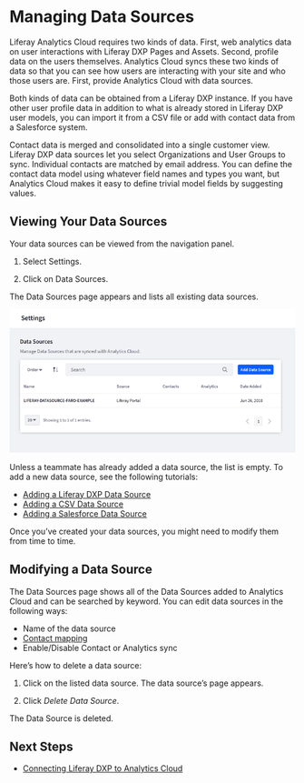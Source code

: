 # Managing Data Sources

Liferay Analytics Cloud requires two kinds of data. First, web analytics data on user interactions with Liferay DXP Pages and Assets. Second, profile data on the users themselves. Analytics Cloud syncs these two kinds of data so that you can see how users are interacting with your site and who those users are. First, provide Analytics Cloud with data sources.

Both kinds of data can be obtained from a Liferay DXP instance. If you have other user profile data in addition to what is already stored in Liferay DXP user models, you can import it from a CSV file or add with contact data from a Salesforce system.

Contact data is merged and consolidated into a single customer view. Liferay DXP data sources let you select Organizations and User Groups to sync. Individual contacts are matched by email address. You can define the contact data model using whatever field names and types you want, but Analytics Cloud makes it easy to define trivial model fields by suggesting values.

## Viewing Your Data Sources

Your data sources can be viewed from the navigation panel.

1. Select Settings.

1. Click on Data Sources.

The Data Sources page appears and lists all existing data sources.

![View, edit, and add data sources from the Data Sources page.](managing-data-sources/images/01.png)

Unless a teammate has already added a data source, the list is empty. To add a new data source, see the following tutorials:

* [Adding a Liferay DXP Data Source](./connecting-liferay-dxp-to-analytics-cloud.md)
* [Adding a CSV Data Source](../../people/individuals/adding-a-csv-data-source.md)
* [Adding a Salesforce Data Source](../../people/individuals/adding-a-salesforce-data-source.md)

Once you’ve created your data sources, you might need to modify them from time to time.

## Modifying a Data Source

The Data Sources page shows all of the Data Sources added to Analytics Cloud and can be searched by keyword. You can edit data sources in the following ways:

* Name of the data source
* [Contact mapping](../../people/individuals/adding-a-csv-data-source.md#mapping-contact-data)
* Enable/Disable Contact or Analytics sync

Here’s how to delete a data source:

1. Click on the listed data source. The data source’s page appears.

1. Click *Delete Data Source*.

The Data Source is deleted.

## Next Steps

* [Connecting Liferay DXP to Analytics Cloud](./connecting-liferay-dxp-to-analytics-cloud.md)
